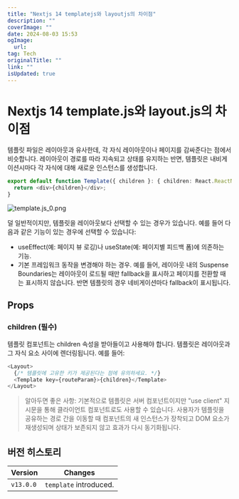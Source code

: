 ```yaml
---
title: "Nextjs 14 templatejs와 layoutjs의 차이점"
description: ""
coverImage: ""
date: 2024-08-03 15:53
ogImage: 
  url: 
tag: Tech
originalTitle: ""
link: ""
isUpdated: true
---
```






# Nextjs 14 template.js와 layout.js의 차이점

템플릿 파일은 레이아웃과 유사한데, 각 자식 레이아웃이나 페이지를 감싸준다는 점에서 비슷합니다. 레이아웃이 경로를 따라 지속되고 상태를 유지하는 반면, 템플릿은 내비게이션시마다 각 자식에 대해 새로운 인스턴스를 생성합니다.

```typescript
export default function Template({ children }: { children: React.ReactNode }) {
  return <div>{children}</div>;
}
```

![template.js_0.png](/assets/img/template.js_0.png)

<div class="content-ad"></div>

덜 일반적이지만, 템플릿을 레이아웃보다 선택할 수 있는 경우가 있습니다. 예를 들어 다음과 같은 기능이 있는 경우에 선택할 수 있습니다:

- useEffect(예: 페이지 뷰 로깅)나 useState(예: 페이지별 피드백 폼)에 의존하는 기능.
- 기본 프레임워크 동작을 변경해야 하는 경우. 예를 들어, 레이아웃 내의 Suspense Boundaries는 레이아웃이 로드될 때만 fallback을 표시하고 페이지를 전환할 때는 표시하지 않습니다. 반면 템플릿의 경우 네비게이션마다 fallback이 표시됩니다.

## Props

### children (필수)

<div class="content-ad"></div>

템플릿 컴포넌트는 children 속성을 받아들이고 사용해야 합니다. 템플릿은 레이아웃과 그 자식 요소 사이에 렌더링됩니다. 예를 들어:

```js
<Layout>
  {/* 템플릿에 고유한 키가 제공된다는 점에 유의하세요. */}
  <Template key={routeParam}>{children}</Template>
</Layout>
```

> 알아두면 좋은 사항:
> 기본적으로 템플릿은 서버 컴포넌트이지만 "use client" 지시문을 통해 클라이언트 컴포넌트로도 사용할 수 있습니다.
> 사용자가 템플릿을 공유하는 경로 간을 이동할 때 컴포넌트의 새 인스턴스가 장착되고 DOM 요소가 재생성되며 상태가 보존되지 않고 효과가 다시 동기화됩니다.

## 버전 히스토리

<div class="content-ad"></div>

| Version   | Changes                |
| --------- | ---------------------- |
| `v13.0.0` | `template` introduced. |

<div class="content-ad"></div>
